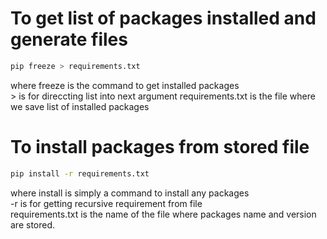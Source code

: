 # To get list of packages installed and generate files

```bash
pip freeze > requirements.txt
```  
where freeze is the command to get installed packages  
\> is for direccting list into next argument
requirements.txt is the file where we save list of installed packages


# To install packages from stored file

```bash
pip install -r requirements.txt
```

where install is simply a command to install any packages  
-r is for getting recursive requirement from file  
requirements.txt is the name of the file where packages name and version are stored.